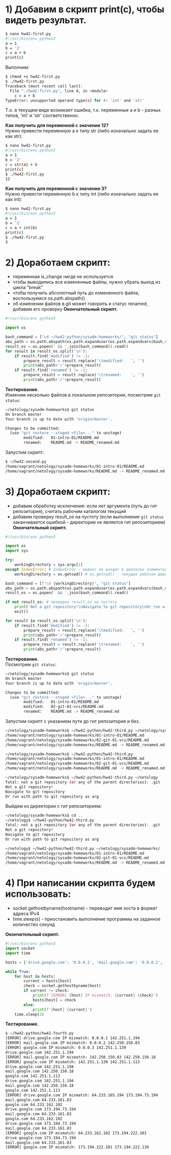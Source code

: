 # 1) Добавим в скрипт print(c), чтобы видеть результат.
```bash
$ nano hw42-first.py
#!/usr/bin/env python3
a = 1
b = '2'
c = a + b
print(c)
```
Выполним:
```bash
$ chmod +x hw42-first.py
$ ./hw42-first.py
Traceback (most recent call last):
  File "./hw42-first.py", line 4, in <module>
    c = a + b
TypeError: unsupported operand type(s) for +: 'int' and 'str'
```
Т.о. в текущем виде возникает ошибка, т.к. переменные a и b - разных типов, 'int' и 'str' соответственно.

**Как получить для переменной c значение 12?**  
Нужно привести переменную a к типу str (либо изначально задать ее как str):
```bash
$ nano hw42-first.py
#!/usr/bin/env python3
a = 1
b = '2'
c = str(a) + b
print(c)
$ ./hw42-first.py
12
```

**Как получить для переменной c значение 3?**  
Нужно привести переменную b к типу int (либо изначально задать ее как int):
```bash
$ nano hw42-first.py
#!/usr/bin/env python3
a = 1
b = '2'
c = a + int(b)
print(c)
$ ./hw42-first.py
3
```

# 2) Доработаем скрипт:
* переменная is_change нигде не используется
* чтобы выводились все измененные файлы, нужно убрать выход из цикла "break"
* чтобы получить абсолютный путь до измененного файла, воспользуемся os.path.abspath()
* об изменении файлов в git может говорить и статус renamed, добавим его проверку
**Окончательный скрипт.**
```python
#!/usr/bin/env python3

import os

bash_command = ["cd ~/hw42-python/sysadm-homeworks/", "git status"]
abs_path = os.path.abspath(os.path.expanduser(os.path.expandvars(bash_command[0].replace('cd ', ''))))
result_os = os.popen(' && '.join(bash_command)).read()
for result in result_os.split('\n'):
    if result.find('modified') != -1:
        prepare_result = result.replace('\tmodified:   ', '')
        print(abs_path+'/'+prepare_result)
    if result.find('renamed') != -1:
        prepare_result = result.replace('\trenamed:    ', '')
        print(abs_path+'/'+prepare_result)
```
**Тестирование.**  
Изменим несколько файлов в локальном репозитории, посмотрим `git status`:
```bash
~/netology/sysadm-homeworks$ git status
On branch master
Your branch is up to date with 'origin/master'.

Changes to be committed:
  (use "git restore --staged <file>..." to unstage)
        modified:   01-intro-01/README.md
        renamed:    README.md -> README_renamed.md
```
Запустим скрипт:
```bash
$ ~/hw42-second.py
/home/vagrant/netology/sysadm-homeworks/01-intro-01/README.md
/home/vagrant/netology/sysadm-homeworks/README.md -> README_renamed.md
```

# 3) Доработаем скрипт:
* добавим обработку исключения: если нет аргумента (путь до гит репозитория), считать рабочим каталогом текущий
* добавим проверку result_os на пустоту (если выполнение `git status` заканчивается ошибкой - директория не является гит репозиторием)
**Окончательный скрипт.**  
```python
#!/usr/bin/env python3

import os
import sys

try:
    workingDirectory = sys.argv[1]
except IndexError: # IndexError - индекс не входит в диапазон элементов
    workingDirectory = os.getcwd() # os.getcwd() - текущая рабочая директория

bash_command = [f"cd {workingDirectory}", "git status"]
abs_path = os.path.abspath(os.path.expanduser(os.path.expandvars(bash_command[0].replace('cd ', ''))))
result_os = os.popen(' && '.join(bash_command)).read()

if not result_os: # проверка result_os на пустоту
    print('Not a git repository!\nNavigate to git repository\nOr run with path to git repository as arg')
    exit()

for result in result_os.split('\n'):
    if result.find('modified') != -1:
        prepare_result = result.replace('\tmodified:   ', '')
        print(abs_path+'/'+prepare_result)
    if result.find('renamed') != -1:
        prepare_result = result.replace('\trenamed:    ', '')
        print(abs_path+'/'+prepare_result)
```
**Тестирование.**  
Посмотрим `git status`:
```bash
~/netology/sysadm-homeworks$ git status
On branch master
Your branch is up to date with 'origin/master'.

Changes to be committed:
  (use "git restore --staged <file>..." to unstage)
        modified:   01-intro-01/README.md
        modified:   02-git-01-vcs/README.md
        renamed:    README.md -> README_renamed.md
```
Запустим скрипт с указанием пути до гит репозитория и без.
```bash
~/netology/sysadm-homeworks$ ~/hw42-python/hw42-third.py ~/netology/sysadm-homeworks/
/home/vagrant/netology/sysadm-homeworks/01-intro-01/README.md
/home/vagrant/netology/sysadm-homeworks/02-git-01-vcs/README.md
/home/vagrant/netology/sysadm-homeworks/README.md -> README_renamed.md
```
```bash
~/netology/sysadm-homeworks$ ~/hw42-python/hw42-third.py
/home/vagrant/netology/sysadm-homeworks/01-intro-01/README.md
/home/vagrant/netology/sysadm-homeworks/02-git-01-vcs/README.md
/home/vagrant/netology/sysadm-homeworks/README.md -> README_renamed.md
```
```bash
~/netology/sysadm-homeworks$ ~/hw42-python/hw42-third.py ~/netology
fatal: not a git repository (or any of the parent directories): .git
Not a git repository!
Navigate to git repository
Or run with path to git repository as arg
```
Выйдем из директории с гит репозиторием:
```bash
~/netology/sysadm-homeworks$ cd ..
~/netology$ ~/hw42-python/hw42-third.py
fatal: not a git repository (or any of the parent directories): .git
Not a git repository!
Navigate to git repository
Or run with path to git repository as arg
```
```bash
~/netology$ ~/hw42-python/hw42-third.py ~/netology/sysadm-homeworks/
/home/vagrant/netology/sysadm-homeworks/01-intro-01/README.md
/home/vagrant/netology/sysadm-homeworks/02-git-01-vcs/README.md
/home/vagrant/netology/sysadm-homeworks/README.md -> README_renamed.md
```

# 4) При написании скрипта будем использовать:
* socket.gethostbyname(hostname) - переводит имя хоста в формат адреса IPv4
* time.sleep(s) - приостановить выполнение программы на заданное количество секунд

**Окончательный скрипт.**
```python
#!/usr/bin/env python3
import socket
import time

hosts = {'drive.google.com': '0.0.0.1', 'mail.google.com': '0.0.0.2', 'google.com':'0.0.0.3'} # первоначальная инициализация

while True:
    for host in hosts:
        current = hosts[host]
        check = socket.gethostbyname(host)
        if current != check:
            print(f'[ERROR] {host} IP mismatch: {current} {check}')
            hosts[host] = check
        else:
            print(f'{host} {current}')
    time.sleep(3)
```
**Тестирование.**
```bash
$ ~/hw42-python/hw42-fourth.py
[ERROR] drive.google.com IP mismatch: 0.0.0.1 142.251.1.194
[ERROR] mail.google.com IP mismatch: 0.0.0.2 142.250.150.83
[ERROR] google.com IP mismatch: 0.0.0.3 142.251.1.139
drive.google.com 142.251.1.194
[ERROR] mail.google.com IP mismatch: 142.250.150.83 142.250.150.18
[ERROR] google.com IP mismatch: 142.251.1.139 142.251.1.113
drive.google.com 142.251.1.194
mail.google.com 142.250.150.18
google.com 142.251.1.113
drive.google.com 142.251.1.194
mail.google.com 142.250.150.18
google.com 142.251.1.113
[ERROR] drive.google.com IP mismatch: 64.233.165.194 173.194.73.194
mail.google.com 64.233.161.83
google.com 64.233.162.102
drive.google.com 173.194.73.194
mail.google.com 64.233.161.83
google.com 64.233.162.102
drive.google.com 173.194.73.194
mail.google.com 64.233.161.83
[ERROR] google.com IP mismatch: 64.233.162.102 173.194.222.101
drive.google.com 173.194.73.194
mail.google.com 64.233.161.83
[ERROR] google.com IP mismatch: 173.194.222.101 173.194.222.139
```
